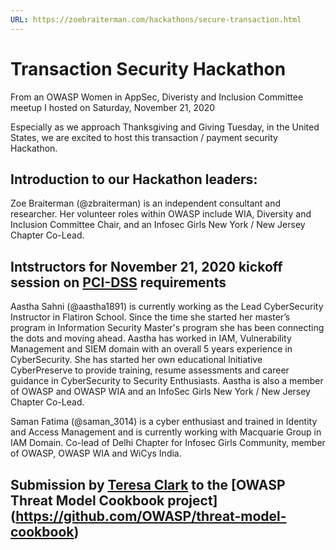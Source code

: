 ```yaml
---
URL: https://zoebraiterman.com/hackathons/secure-transaction.html
---
```

# Transaction Security Hackathon

From an OWASP Women in AppSec, Diveristy and Inclusion Committee meetup I hosted on Saturday, November 21, 2020

Especially as we approach Thanksgiving and Giving Tuesday, in the United States, we are excited to host this transaction / payment security Hackathon.



## Introduction to our Hackathon leaders:

Zoe Braiterman (@zbraiterman) is an independent consultant and researcher. Her volunteer roles within OWASP include WIA, Diversity and Inclusion Committee Chair, and an Infosec Girls New York / New Jersey Chapter Co-Lead.


## Intstructors for November 21, 2020 kickoff session on [PCI-DSS](https://www.pcisecuritystandards.org) requirements

Aastha Sahni (@aastha1891) is currently working as the Lead CyberSecurity Instructor in Flatiron School. Since the time she started her master’s program in Information Security Master's program she has been connecting the dots and moving ahead. Aastha has worked in IAM, Vulnerability Management and SIEM domain with an overall 5 years experience in CyberSecurity. She has started her own educational Initiative CyberPreserve to provide training, resume assessments and career guidance in CyberSecurity to Security Enthusiasts. Aastha is also a member of OWASP and OWASP WIA and an InfoSec Girls New York / New Jersey Chapter Co-Lead.

Saman Fatima (@saman_3014) is a cyber enthusiast and trained in Identity and Access Management and is currently working with Macquarie Group in IAM Domain. Co-lead of Delhi Chapter for Infosec Girls Community, member of OWASP, OWASP WIA and WiCys India.


## Submission by [Teresa Clark](https://twitter.com/HackneyTClark) to the [OWASP Threat Model Cookbook project] (https://github.com/OWASP/threat-model-cookbook)
